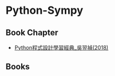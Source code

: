 # Python-Sympy
## Book Chapter
* [Python程式設計學習經典_吳翌禎(2018)](http://books.gotop.com.tw/v_IEL020400)

## Books

